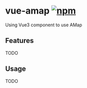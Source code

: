 # vue-amap [![npm](https://img.shields.io/npm/v/@refinist/vue-amap.svg?style=flat&colorA=2b99ff&colorB=387aff)](https://npmjs.com/package/@refinist/vue-amap)

Using Vue3 component to use AMap

## Features

TODO

## Usage

TODO
